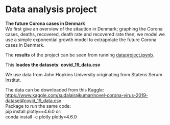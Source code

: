 # Data analysis project

**The future Corona cases in Denmark**       
We first give an overview of the sitaution in Denmark; graphing the Corona cases, deaths, recovered, death rate and recovered rate then, we model we use a simple exponential growth model to extrapolate the future Corona cases in Denmark.


The **results** of the project can be seen from running [dataproject.ipynb](dataproject.ipynb).

This **loades the datasets**: **covid_19_data.csv**   

We use data from John Hopkins University originating from Statens Serum Institut. 

The data can be downloaded from this Kaggle:     
https://www.kaggle.com/sudalairajkumar/novel-corona-virus-2019-dataset#covid_19_data.csv     
Package to run the same code:    
pip install plotly==4.6.0
or:    
conda install -c plotly plotly=4.6.0
